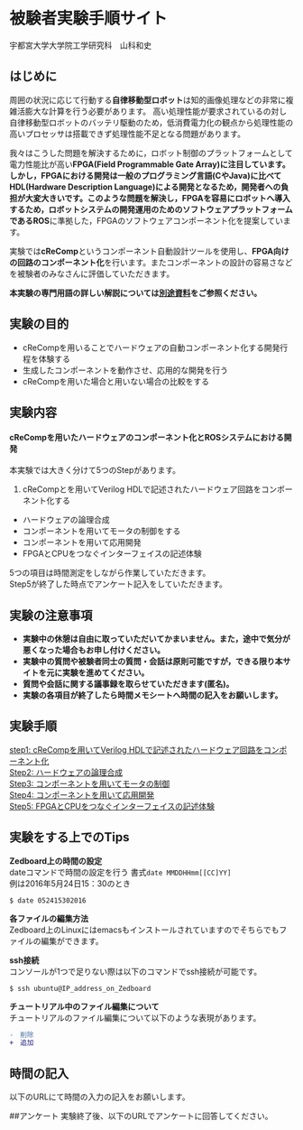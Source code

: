 # 被験者実験手順サイト
宇都宮大学大学院工学研究科　山科和史


## はじめに
周囲の状況に応じて行動する**自律移動型ロボット**は知的画像処理などの非常に複雑活膨大な計算を行う必要があります。
高い処理性能が要求されているの対し自律移動型ロボットのバッテリ駆動のため，低消費電力化の観点から処理性能の高いプロセッサは搭載できず処理性能不足となる問題があります。  

我々はこうした問題を解決するために，ロボット制御のプラットフォームとして電力性能比が高い**FPGA(Field Programmable Gate Array)**に注目しています。しかし，FPGAにおける開発は一般のプログラミング言語(CやJava)に比べて**HDL(Hardware Description Language)**による開発となるため，開発者への負担が大変大きいです。このような問題を解決し，FPGAを容易にロボットへ導入するため，ロボットシステムの開発運用のためのソフトウェアプラットフォームである**ROS**に準拠した，FPGAのソフトウェアコンポーネント化を提案しています。  

実験では**cReComp**というコンポーネント自動設計ツールを使用し、**FPGA向けの回路のコンポーネント化**を行います。またコンポーネントの設計の容易さなどを被験者のみなさんに評価していただきます。 

**本実験の専門用語の詳しい解説については[別途資料](support_doc.md)をご参照ください。**  

## 実験の目的
- cReCompを用いることでハードウェアの自動コンポーネント化する開発行程を体験する
- 生成したコンポーネントを動作させ、応用的な開発を行う
- cReCompを用いた場合と用いない場合の比較をする

## 実験内容
#### cReCompを用いたハードウェアのコンポーネント化とROSシステムにおける開発

本実験では大きく分けて5つのStepがあります。

1. cReCompとを用いてVerilog HDLで記述されたハードウェア回路をコンポーネント化する
- ハードウェアの論理合成
- コンポーネントを用いてモータの制御をする
- コンポーネントを用いて応用開発
- FPGAとCPUをつなぐインターフェイスの記述体験

5つの項目は時間測定をしながら作業していただきます。  
Step5が終了した時点でアンケート記入をしていただきます。  

## 実験の注意事項

- **実験中の休憩は自由に取っていただいてかまいません。また，途中で気分が悪くなった場合もお申し付けください。**
- **実験中の質問や被験者同士の質問・会話は原則可能ですが，できる限り本サイトを元に実験を進めてください。**
- **質問や会話に関する議事録を取らせていただきます(匿名)。**
- **実験の各項目が終了したら時間メモシートへ時間の記入をお願いします。**

## 実験手順
[step1: cReCompを用いてVerilog HDLで記述されたハードウェア回路をコンポーネント化](componentize.md)  
[Step2: ハードウェアの論理合成](synthesis.md)  
[Step3: コンポーネントを用いてモータの制御](ros_verification.md)  
[Step4: コンポーネントを用いて応用開発](application.md)  
[Step5: FPGAとCPUをつなぐインターフェイスの記述体験](interface_description.md)  


## 実験をする上でのTips

**Zedboard上の時間の設定**  
dateコマンドで時間の設定を行う 書式`date MMDDHHmm[[CC]YY]`  
例は2016年5月24日15：30のとき  
```
$ date 052415302016
```

**各ファイルの編集方法**  
Zedboard上のLinuxにはemacsもインストールされていますのでそちらでもファイルの編集ができます。  

**ssh接続**  
コンソールが1つで足りない際は以下のコマンドでssh接続が可能です。  

```
$ ssh ubuntu@IP_address_on_Zedboard
```

**チュートリアル中のファイル編集について**  
チュートリアルのファイル編集について以下のような表現があります。

```diff
-　削除
+　追加
```

## 時間の記入
以下のURLにて時間の入力の記入をお願いします。  


##アンケート
実験終了後、以下のURLでアンケートに回答してください。  

